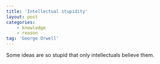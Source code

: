```yaml
---
title: 'Intellectual stupidity'
layout: post
categories:
    - knowledge
    - reason
tag: 'George Orwell'
---
```


Some ideas are so stupid that only intellectuals believe them.